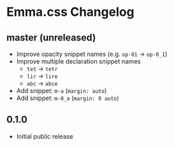 # Emma.css Changelog

## master (unreleased)
* Improve opacity snippet names (e.g. `op-01` -> `op-0_1`)
* Improve multiple declaration snippet names
    * `tet` -> `tetr`
    * `lir` -> `lire`
    * `abc` -> `abce`
* Add snippet: `m-a` (`margin: auto`)
* Add snippet: `m-0_a` (`margin: 0 auto`)

## 0.1.0
* Initial public release
